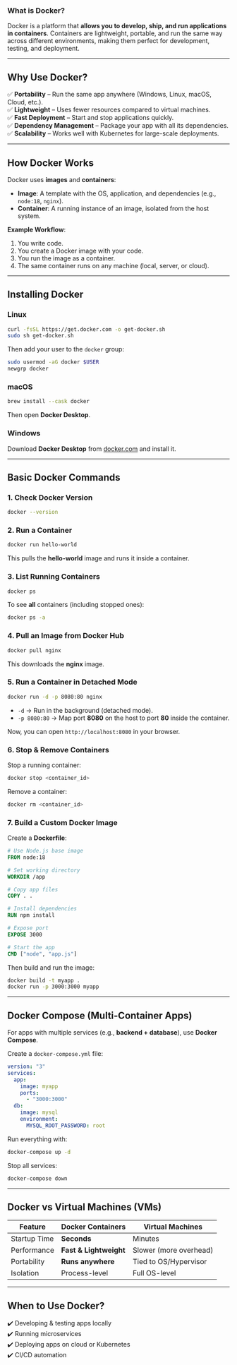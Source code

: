 ### **What is Docker?**

Docker is a platform that **allows you to develop, ship, and run applications in containers**. Containers are lightweight, portable, and run the same way across different environments, making them perfect for development, testing, and deployment.

---

## **Why Use Docker?**

✅ **Portability** – Run the same app anywhere (Windows, Linux, macOS, Cloud, etc.).  
✅ **Lightweight** – Uses fewer resources compared to virtual machines.  
✅ **Fast Deployment** – Start and stop applications quickly.  
✅ **Dependency Management** – Package your app with all its dependencies.  
✅ **Scalability** – Works well with Kubernetes for large-scale deployments.

---

## **How Docker Works**

Docker uses **images** and **containers**:

- **Image**: A template with the OS, application, and dependencies (e.g., `node:18`, `nginx`).
- **Container**: A running instance of an image, isolated from the host system.

**Example Workflow**:

1. You write code.
2. You create a Docker image with your code.
3. You run the image as a container.
4. The same container runs on any machine (local, server, or cloud).

---

## **Installing Docker**

### **Linux**

```bash
curl -fsSL https://get.docker.com -o get-docker.sh
sudo sh get-docker.sh
```

Then add your user to the `docker` group:

```bash
sudo usermod -aG docker $USER
newgrp docker
```

### **macOS**

```bash
brew install --cask docker
```

Then open **Docker Desktop**.

### **Windows**

Download **Docker Desktop** from [docker.com](https://www.docker.com/products/docker-desktop) and install it.

---

## **Basic Docker Commands**

### **1. Check Docker Version**

```bash
docker --version
```

### **2. Run a Container**

```bash
docker run hello-world
```

This pulls the **hello-world** image and runs it inside a container.

### **3. List Running Containers**

```bash
docker ps
```

To see **all** containers (including stopped ones):

```bash
docker ps -a
```

### **4. Pull an Image from Docker Hub**

```bash
docker pull nginx
```

This downloads the **nginx** image.

### **5. Run a Container in Detached Mode**

```bash
docker run -d -p 8080:80 nginx
```

- `-d` → Run in the background (detached mode).
- `-p 8080:80` → Map port **8080** on the host to port **80** inside the container.

Now, you can open `http://localhost:8080` in your browser.

### **6. Stop & Remove Containers**

Stop a running container:

```bash
docker stop <container_id>
```

Remove a container:

```bash
docker rm <container_id>
```

### **7. Build a Custom Docker Image**

Create a **Dockerfile**:

```dockerfile
# Use Node.js base image
FROM node:18

# Set working directory
WORKDIR /app

# Copy app files
COPY . .

# Install dependencies
RUN npm install

# Expose port
EXPOSE 3000

# Start the app
CMD ["node", "app.js"]
```

Then build and run the image:

```bash
docker build -t myapp .
docker run -p 3000:3000 myapp
```

---

## **Docker Compose (Multi-Container Apps)**

For apps with multiple services (e.g., **backend + database**), use **Docker Compose**.

Create a `docker-compose.yml` file:

```yaml
version: "3"
services:
  app:
    image: myapp
    ports:
      - "3000:3000"
  db:
    image: mysql
    environment:
      MYSQL_ROOT_PASSWORD: root
```

Run everything with:

```bash
docker-compose up -d
```

Stop all services:

```bash
docker-compose down
```

---

## **Docker vs Virtual Machines (VMs)**

| Feature      | Docker Containers      | Virtual Machines       |
| ------------ | ---------------------- | ---------------------- |
| Startup Time | **Seconds**            | Minutes                |
| Performance  | **Fast & Lightweight** | Slower (more overhead) |
| Portability  | **Runs anywhere**      | Tied to OS/Hypervisor  |
| Isolation    | Process-level          | Full OS-level          |

---

## **When to Use Docker?**

✔️ Developing & testing apps locally  
✔️ Running microservices  
✔️ Deploying apps on cloud or Kubernetes  
✔️ CI/CD automation
